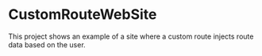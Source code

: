 ﻿CustomRouteWebSite
===

This project shows an example of a site where a custom route injects route data based on the user.